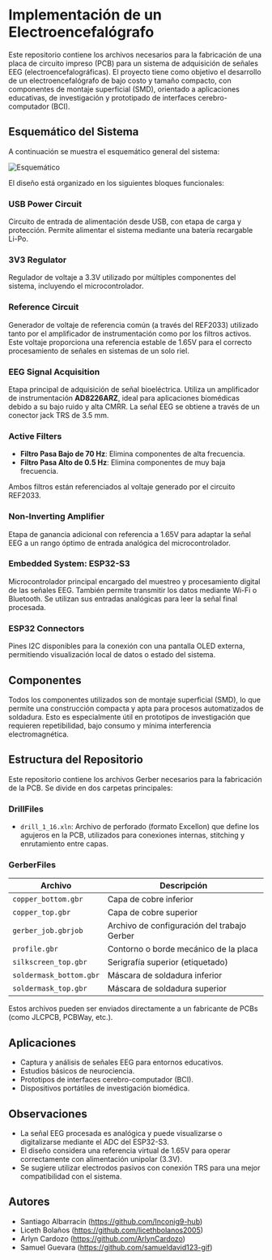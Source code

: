 # Implementación de un Electroencefalógrafo

Este repositorio contiene los archivos necesarios para la fabricación de una placa de circuito impreso (PCB) para un sistema de adquisición de señales EEG (electroencefalográficas). El proyecto tiene como objetivo el desarrollo de un electroencefalógrafo de bajo costo y tamaño compacto, con componentes de montaje superficial (SMD), orientado a aplicaciones educativas, de investigación y prototipado de interfaces cerebro-computador (BCI).

## Esquemático del Sistema

A continuación se muestra el esquemático general del sistema:

![Esquemático](https://github.com/user-attachments/assets/4d9724cc-cd09-4b98-9f4d-6cce8367407a)

El diseño está organizado en los siguientes bloques funcionales:

### USB Power Circuit
Circuito de entrada de alimentación desde USB, con etapa de carga y protección. Permite alimentar el sistema mediante una batería recargable Li-Po.

### 3V3 Regulator
Regulador de voltaje a 3.3V utilizado por múltiples componentes del sistema, incluyendo el microcontrolador.

### Reference Circuit
Generador de voltaje de referencia común (a través del REF2033) utilizado tanto por el amplificador de instrumentación como por los filtros activos. Este voltaje proporciona una referencia estable de 1.65V para el correcto procesamiento de señales en sistemas de un solo riel.

### EEG Signal Acquisition
Etapa principal de adquisición de señal bioeléctrica. Utiliza un amplificador de instrumentación **AD8226ARZ**, ideal para aplicaciones biomédicas debido a su bajo ruido y alta CMRR. La señal EEG se obtiene a través de un conector jack TRS de 3.5 mm.

### Active Filters

- **Filtro Pasa Bajo de 70 Hz**: Elimina componentes de alta frecuencia.
- **Filtro Pasa Alto de 0.5 Hz**: Elimina componentes de muy baja frecuencia.
  
Ambos filtros están referenciados al voltaje generado por el circuito REF2033.

### Non-Inverting Amplifier
Etapa de ganancia adicional con referencia a 1.65V para adaptar la señal EEG a un rango óptimo de entrada analógica del microcontrolador.

### Embedded System: ESP32-S3
Microcontrolador principal encargado del muestreo y procesamiento digital de las señales EEG. También permite transmitir los datos mediante Wi-Fi o Bluetooth. Se utilizan sus entradas analógicas para leer la señal final procesada.

### ESP32 Connectors
Pines I2C disponibles para la conexión con una pantalla OLED externa, permitiendo visualización local de datos o estado del sistema.

## Componentes

Todos los componentes utilizados son de montaje superficial (SMD), lo que permite una construcción compacta y apta para procesos automatizados de soldadura. Esto es especialmente útil en prototipos de investigación que requieren repetibilidad, bajo consumo y mínima interferencia electromagnética.

## Estructura del Repositorio

Este repositorio contiene los archivos Gerber necesarios para la fabricación de la PCB. Se divide en dos carpetas principales:

### DrillFiles

- `drill_1_16.xln`: Archivo de perforado (formato Excellon) que define los agujeros en la PCB, utilizados para conexiones internas, stitching y enrutamiento entre capas.

### GerberFiles

| Archivo                    | Descripción                                 |
|---------------------------|---------------------------------------------|
| `copper_bottom.gbr`       | Capa de cobre inferior                      |
| `copper_top.gbr`          | Capa de cobre superior                      |
| `gerber_job.gbrjob`       | Archivo de configuración del trabajo Gerber|
| `profile.gbr`             | Contorno o borde mecánico de la placa      |
| `silkscreen_top.gbr`      | Serigrafía superior (etiquetado)           |
| `soldermask_bottom.gbr`   | Máscara de soldadura inferior              |
| `soldermask_top.gbr`      | Máscara de soldadura superior              |

Estos archivos pueden ser enviados directamente a un fabricante de PCBs (como JLCPCB, PCBWay, etc.).

## Aplicaciones

- Captura y análisis de señales EEG para entornos educativos.
- Estudios básicos de neurociencia.
- Prototipos de interfaces cerebro-computador (BCI).
- Dispositivos portátiles de investigación biomédica.

## Observaciones

- La señal EEG procesada es analógica y puede visualizarse o digitalizarse mediante el ADC del ESP32-S3.
- El diseño considera una referencia virtual de 1.65V para operar correctamente con alimentación unipolar (3.3V).
- Se sugiere utilizar electrodos pasivos con conexión TRS para una mejor compatibilidad con el sistema.

## Autores

- Santiago Albarracín (https://github.com/Inconig9-hub)
- Liceth Bolaños      (https://github.com/licethbolanos2005)
- Arlyn Cardozo       (https://github.com/ArlynCardozo)
- Samuel Guevara      (https://github.com/samueldavid123-gif)
